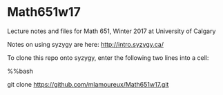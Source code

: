# Math651w17
Lecture notes and files for Math 651, Winter 2017 at University of Calgary

Notes on using syzygy are here: http://intro.syzygy.ca/

To clone this repo onto syzygy, enter the following two lines into a cell:

%%bash

git clone https://github.com/mlamoureux/Math651w17.git
